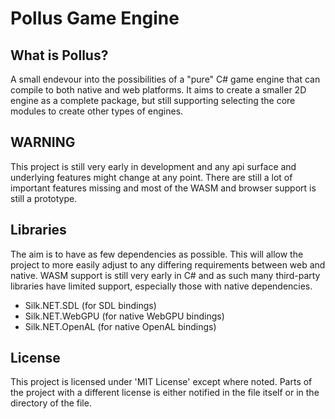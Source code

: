 # Pollus Game Engine

## What is Pollus?
A small endevour into the possibilities of a "pure" C# game engine that can compile to both native and web platforms. It aims to create a smaller 2D engine as a complete package, but still supporting selecting the core modules to create other types of engines.

## WARNING
This project is still very early in development and any api surface and underlying features might change at any point. There are still a lot of important features missing and most of the WASM and browser support is still a prototype.

## Libraries
The aim is to have as few dependencies as possible. This will allow the project to more easily adjust to any differing requirements between web and native. WASM support is still very early in C# and as such many third-party libraries have limited support, especially those with native dependencies.

- Silk.NET.SDL (for SDL bindings)
- Silk.NET.WebGPU (for native WebGPU bindings)
- Silk.NET.OpenAL (for native OpenAL bindings)

## License
This project is licensed under 'MIT License' except where noted. Parts of the project with a different license is either notified in the file itself or in the directory of the file.